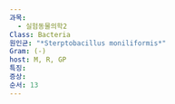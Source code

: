 ```yaml
---
과목:
  - 실험동물의학2
Class: Bacteria
원인균: "*Sterptobacillus moniliformis*"
Gram: (-)
host: M, R, GP
특징: 
증상: 
순서: 13
---
```

